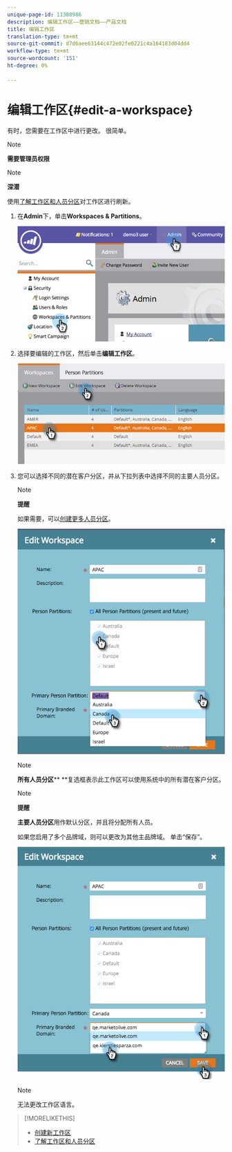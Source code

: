 ```yaml
---
unique-page-id: 11380986
description: 编辑工作区——营销文档——产品文档
title: 编辑工作区
translation-type: tm+mt
source-git-commit: d7d6aee63144c472e02fe0221c4a164183d04dd4
workflow-type: tm+mt
source-wordcount: '151'
ht-degree: 0%

---
```



# 编辑工作区{#edit-a-workspace}

有时，您需要在工作区中进行更改。 很简单。

>[!NOTE]
>
>**需要管理员权限**

>[!NOTE]
>
>**深潜**
>
>使用[了解工作区和人员分区](understanding-workspaces-and-person-partitions.md)对工作区进行刷新。

1. 在&#x200B;**Admin**&#x200B;下，单击&#x200B;**Workspaces &amp; Partitions**。

   ![](assets/image2014-9-17-11-3a59-3a11-1.png)

1. 选择要编辑的工作区，然后单击&#x200B;**编辑工作区**。

   ![](assets/two-7.png)

1. 您可以选择不同的潜在客户分区，并从下拉列表中选择不同的主要人员分区。

   >[!NOTE]
   >
   >**提醒**
   >
   >
   >如果需要，可以[创建更多人员分区](create-a-person-partition.md)。

   ![](assets/three-7.png)

   >[!NOTE]
   >
   >**所有人员分区**** **复选框表示此工作区可以使用系统中的所有潜在客户分区。

   >[!NOTE]
   >
   >**提醒**
   >
   >
   >**主要人员分区**用作默认分区，并且将分配所有人员。

   如果您启用了多个品牌域，则可以更改为其他主品牌域。 单击“保存”。

   ![](assets/four-6.png)

   >[!NOTE]
   >
   >无法更改工作区语言。

>[!MORELIKETHIS]
>
>* [创建新工作区](create-a-new-workspace.md)
>* [了解工作区和人员分区](understanding-workspaces-and-person-partitions.md)

>



